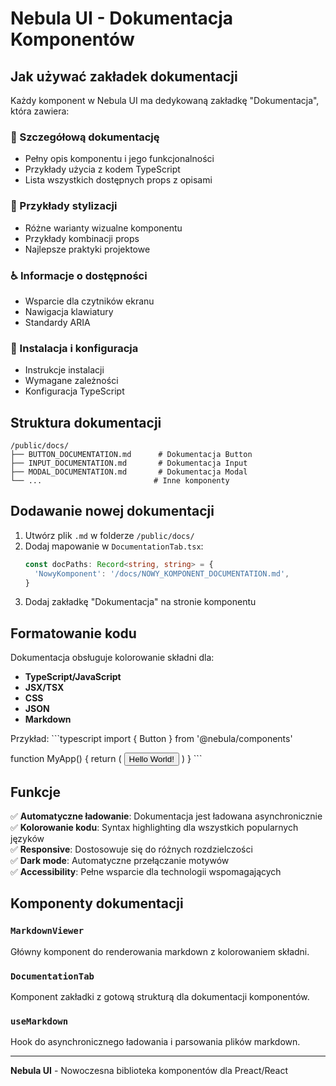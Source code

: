 # Nebula UI - Dokumentacja Komponentów

## Jak używać zakładek dokumentacji

Każdy komponent w Nebula UI ma dedykowaną zakładkę "Dokumentacja", która zawiera:

### 📖 Szczegółową dokumentację
- Pełny opis komponentu i jego funkcjonalności
- Przykłady użycia z kodem TypeScript
- Lista wszystkich dostępnych props z opisami

### 🎨 Przykłady stylizacji
- Różne warianty wizualne komponentu
- Przykłady kombinacji props
- Najlepsze praktyki projektowe

### ♿ Informacje o dostępności
- Wsparcie dla czytników ekranu
- Nawigacja klawiatury
- Standardy ARIA

### 🔧 Instalacja i konfiguracja
- Instrukcje instalacji
- Wymagane zależności
- Konfiguracja TypeScript

## Struktura dokumentacji

```
/public/docs/
├── BUTTON_DOCUMENTATION.md      # Dokumentacja Button
├── INPUT_DOCUMENTATION.md       # Dokumentacja Input
├── MODAL_DOCUMENTATION.md       # Dokumentacja Modal
└── ...                         # Inne komponenty
```

## Dodawanie nowej dokumentacji

1. Utwórz plik `.md` w folderze `/public/docs/`
2. Dodaj mapowanie w `DocumentationTab.tsx`:
   ```typescript
   const docPaths: Record<string, string> = {
     'NowyKomponent': '/docs/NOWY_KOMPONENT_DOCUMENTATION.md',
   }
   ```
3. Dodaj zakładkę "Dokumentacja" na stronie komponentu

## Formatowanie kodu

Dokumentacja obsługuje kolorowanie składni dla:
- **TypeScript/JavaScript**
- **JSX/TSX**  
- **CSS**
- **JSON**
- **Markdown**

Przykład:
\`\`\`typescript
import { Button } from '@nebula/components'

function MyApp() {
  return (
    <Button variant="primary" size="lg">
      Hello World!
    </Button>
  )
}
\`\`\`

## Funkcje

✅ **Automatyczne ładowanie**: Dokumentacja jest ładowana asynchronicznie  
✅ **Kolorowanie kodu**: Syntax highlighting dla wszystkich popularnych języków  
✅ **Responsive**: Dostosowuje się do różnych rozdzielczości  
✅ **Dark mode**: Automatyczne przełączanie motywów  
✅ **Accessibility**: Pełne wsparcie dla technologii wspomagających  

## Komponenty dokumentacji

### `MarkdownViewer`
Główny komponent do renderowania markdown z kolorowaniem składni.

### `DocumentationTab`  
Komponent zakładki z gotową strukturą dla dokumentacji komponentów.

### `useMarkdown`
Hook do asynchronicznego ładowania i parsowania plików markdown.

---

**Nebula UI** - Nowoczesna biblioteka komponentów dla Preact/React
